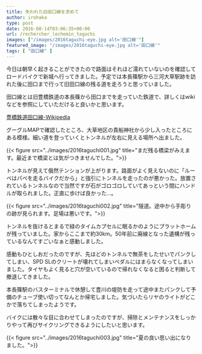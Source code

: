 ```yaml
---
title: 失われた旧田口線を求めて
author: irohaka
type: post
date: 2016-08-14T03:06:35+00:00
url: /rechercher_lechemin_taguchi
images: ["/images/2016taguchi-eye.jpg alt='田口線'"]
featured_image: "/images/2016taguchi-eye.jpg alt='田口線'"
tags: [ "田口線" ]
---
```


今日は朝早く起きることができたので路面はそれほど濡れていないのを確認してロードバイクで新城へ行ってきました。予定では本長篠駅から三河大草駅跡を訪れた後に田口まで行って旧田口線の残る道を走ろうと思っていました。
  
田口線とは旧豊橋鉄道の本長篠から田口までを走っていた鉄道で、詳しくはwikiなどを参照にしていただけると良いかと思います。
  
[豊橋鉄道田口線-Wikipedia](https://ja.wikipedia.org/wiki/%E8%B1%8A%E6%A9%8B%E9%89%84%E9%81%93%E7%94%B0%E5%8F%A3%E7%B7%9A)

  
グーグルMAPで確認したところ、大草地区の貴船神社から少し入ったところにある模様。細い道を登っていくとトンネルが左右に見える場所へ出ました。

{{< figure src="../images/2016taguchi001.jpg" title="まだ残る橋梁がみえます。最近まで橋梁とは気がつきませんでした。">}}
 

トンネルが見えて俄然テンションが上がります。路面がよく見えないのに「ルーベはパベを走るバイクだから」と強引にトンネルを走ったのが悪かった。放置されているトンネルなので当然ですが石がゴロゴロしていてあっという間にハンドルが取られました。正直に歩けば良かった…。

{{< figure src="../images/2016taguchi002.jpg" title="隧道。途中から手彫りの跡が見られます。足場は悪いです。">}}

トンネルを抜けるとまるで緑のタイムカプセルに眠るかのようにプラットホームが残っていました。家からここまで約30km。50年前に廃線となった遺構が残っているなんてすごいなぁと感動しました。

感動もひとしおだったのですが、先ほどのトンネルで無茶をしたせいでパンクしてしまい、SPD SLのクリートが壊れてしまいペダルにはまらなくなってしまいました。タイヤもよく見ると穴が空いているので帰れなくなると困ると判断して撤退してきました。

本長篠駅のバスターミナルで休憩して豊川の堤防を走って途中またパンクして予備のチューブ使い切ってなんとか帰宅しました。気づいたらリヤのライトがどこかで落ちてしまったようです。

バイクには散々な目に合わせてしまったのですが、掃除とメンテナンスをしっかりやって再びサイクリングできるようにしたいと思います。

{{< figure src="../images/2016taguchi003.jpg" title="夏の良い思い出になりました。">}}

